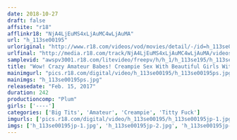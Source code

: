 ```yaml
---
date: 2018-10-27
draft: false
affsite: "r18"
afflinkr18: "NjA4LjEuMS4xLjAuMC4wLjAuMA"
url: "h_113se00195"
urloriginal: "http://www.r18.com/videos/vod/movies/detail/-/id=h_113se00195"
urlfinal: "http://media.r18.com/track/NjA4LjEuMS4xLjAuMC4wLjAuMA/videos/vod/movies/detail/-/id=h_113se00195"
samplevid: "awspv3001.r18.com/litevideo/freepv/h/h_1/h_113se195/h_113se195_dmb_w.mp4"
title: "Wow! Crazy Amateur Babes! Creampie Sex With Beautiful Girls With Big Tits! Chapter 8 Whoa, These Are Some Seriously Marshmallow Soft And Erotic Tits, And We Get To Suck And Grab Them All We Want"
mainimgurl: "pics.r18.com/digital/video/h_113se00195/h_113se00195ps.jpg"
mainimgs: "h_113se00195ps.jpg"
releasedate: "Feb. 15, 2017"
duration: 242
productioncomp: "Plum"
girls: ['----']
categories: ['Big Tits', 'Amateur', 'Creampie', 'Titty Fuck']
imgurls: ['pics.r18.com/digital/video/h_113se00195/h_113se00195jp-1.jpg', 'pics.r18.com/digital/video/h_113se00195/h_113se00195jp-2.jpg', 'pics.r18.com/digital/video/h_113se00195/h_113se00195jp-3.jpg', 'pics.r18.com/digital/video/h_113se00195/h_113se00195jp-4.jpg', 'pics.r18.com/digital/video/h_113se00195/h_113se00195jp-5.jpg', 'pics.r18.com/digital/video/h_113se00195/h_113se00195jp-6.jpg', 'pics.r18.com/digital/video/h_113se00195/h_113se00195jp-7.jpg', 'pics.r18.com/digital/video/h_113se00195/h_113se00195jp-8.jpg', 'pics.r18.com/digital/video/h_113se00195/h_113se00195jp-9.jpg', 'pics.r18.com/digital/video/h_113se00195/h_113se00195jp-10.jpg', 'pics.r18.com/digital/video/h_113se00195/h_113se00195jp-11.jpg', 'pics.r18.com/digital/video/h_113se00195/h_113se00195jp-12.jpg', 'pics.r18.com/digital/video/h_113se00195/h_113se00195jp-13.jpg', 'pics.r18.com/digital/video/h_113se00195/h_113se00195jp-14.jpg', 'pics.r18.com/digital/video/h_113se00195/h_113se00195jp-15.jpg', 'pics.r18.com/digital/video/h_113se00195/h_113se00195jp-16.jpg', 'pics.r18.com/digital/video/h_113se00195/h_113se00195jp-17.jpg', 'pics.r18.com/digital/video/h_113se00195/h_113se00195jp-18.jpg', 'pics.r18.com/digital/video/h_113se00195/h_113se00195jp-19.jpg', 'pics.r18.com/digital/video/h_113se00195/h_113se00195jp-20.jpg']
imgs: ['h_113se00195jp-1.jpg', 'h_113se00195jp-2.jpg', 'h_113se00195jp-3.jpg', 'h_113se00195jp-4.jpg', 'h_113se00195jp-5.jpg', 'h_113se00195jp-6.jpg', 'h_113se00195jp-7.jpg', 'h_113se00195jp-8.jpg', 'h_113se00195jp-9.jpg', 'h_113se00195jp-10.jpg', 'h_113se00195jp-11.jpg', 'h_113se00195jp-12.jpg', 'h_113se00195jp-13.jpg', 'h_113se00195jp-14.jpg', 'h_113se00195jp-15.jpg', 'h_113se00195jp-16.jpg', 'h_113se00195jp-17.jpg', 'h_113se00195jp-18.jpg', 'h_113se00195jp-19.jpg', 'h_113se00195jp-20.jpg']
---
```

